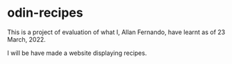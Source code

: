 # odin-recipes
This is a project of evaluation of what I, Allan Fernando, have learnt as of 23 March, 2022. 

I will be have made a website displaying recipes.